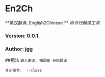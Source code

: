 # **En2Ch**
**英汉翻译, English2Chinese ** 
*命令行翻译工具*
### Version: 0.0.1  
### Author: jgg

##用法
`输入单词, 按回车 开始翻译`

`关闭命令:  --close`